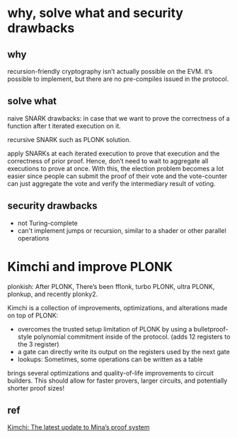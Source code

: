 # why, solve what and security drawbacks
## why
recursion-friendly cryptography isn’t actually possible on the EVM.
it’s possible to implement, but there are no pre-compiles issued in the protocol.
## solve what
naive SNARK drawbacks:
in case that we want to prove the correctness of a function after t iterated
execution on it.

recursive SNARK such as PLONK solution.

apply SNARKs at each iterated execution to prove that execution and the correctness of prior
proof. 
Hence, don’t need to wait to aggregate all executions to prove at once. 
With this, the election problem becomes a lot easier since people can submit the proof of their vote and the vote-counter can just aggregate the vote and verify the intermediary result of voting.

## security drawbacks
- not Turing-complete
- can't implement jumps or recursion, similar to a shader or other parallel operations

# Kimchi and improve PLONK
plonkish: After PLONK, There’s been fflonk, turbo PLONK, ultra PLONK, plonkup, and recently plonky2.

Kimchi is a collection of improvements, optimizations, and alterations made on top of PLONK:
- overcomes the trusted setup limitation of PLONK by using a bulletproof-style polynomial commitment inside of the protocol. (adds 12 registers to the 3 register)
- a gate can directly write its output on the registers used by the next gate
- lookups: Sometimes, some operations can be written as a table

brings several optimizations and quality-of-life improvements to circuit builders. This should allow for faster provers, larger circuits, and potentially shorter proof sizes!

## ref
[Kimchi: The latest update to Mina’s proof system](https://minaprotocol.com/zh-hans/blog/kimchi-the-latest-update-to-minas-proof-system)
